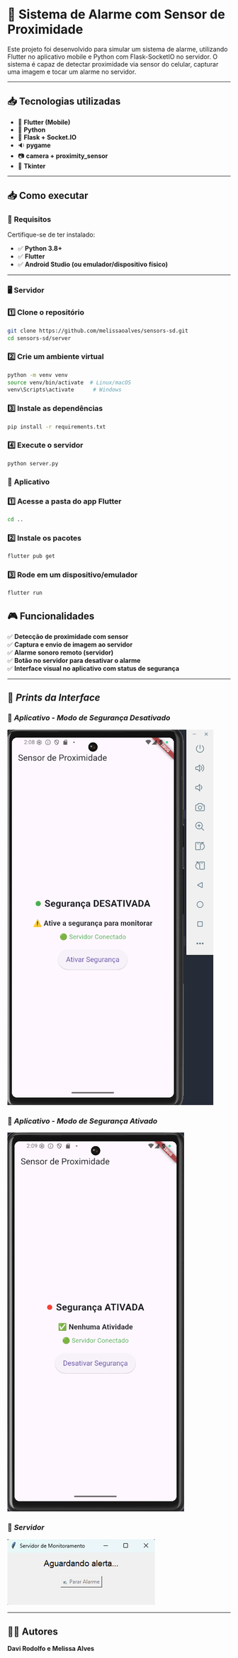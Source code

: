 # 🔐 Sistema de Alarme com Sensor de Proximidade

Este projeto foi desenvolvido para simular um sistema de alarme, utilizando Flutter no aplicativo mobile e Python com Flask-SocketIO no servidor. O sistema é capaz de detectar proximidade via sensor do celular, capturar uma imagem e tocar um alarme no servidor.

---

## 📥 **Tecnologias utilizadas**

- 📱 **Flutter (Mobile)**
- 🐍 **Python**
- 🧠 **Flask + Socket.IO**
- 🔉 **pygame**
- 📷 **camera + proximity_sensor**
- 🧰 **Tkinter**

---

## 📥 **Como executar**

### 🔧 **Requisitos**

Certifique-se de ter instalado:

- ✅ **Python 3.8+**
- ✅ **Flutter**
- ✅ **Android Studio (ou emulador/dispositivo físico)**

---

### 🖥 **Servidor**

### 1️⃣ **Clone o repositório**

```bash
git clone https://github.com/melissaoalves/sensors-sd.git
cd sensors-sd/server
```

### 2️⃣ **Crie um ambiente virtual**

```bash
python -m venv venv
source venv/bin/activate  # Linux/macOS
venv\Scripts\activate      # Windows
```

### 3️⃣ **Instale as dependências**

```bash
pip install -r requirements.txt
```

### 4️⃣ **Execute o servidor**

```bash
python server.py
```

### 📱 **Aplicativo**

### 1️⃣ **Acesse a pasta do app Flutter**

```bash
cd ..
```

### 2️⃣ **Instale os pacotes**

```bash
flutter pub get
```

### 3️⃣ **Rode em um dispositivo/emulador**

```bash
flutter run
```

## 🎮 **Funcionalidades**

✅ **Detecção de proximidade com sensor**  
✅ **Captura e envio de imagem ao servidor**  
✅ **Alarme sonoro remoto (servidor)**  
✅ **Botão no servidor para desativar o alarme**  
✅ **Interface visual no aplicativo com status de segurança**

---

## 📸 _Prints da Interface_

### 🔹 _Aplicativo - Modo de Segurança Desativado_

![Segurança Desativada](prints/segurancaOff.png)

### 🔹 _Aplicativo - Modo de Segurança Ativado_

![Segurança Ativada](prints/segurancaOn.png)

### 🔹 _Servidor_

![Servidor](prints/servidor.png)

---

## 👨‍💻 **Autores**

**Davi Rodolfo e Melissa Alves**
